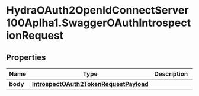 # HydraOAuth2OpenIdConnectServer100Aplha1.SwaggerOAuthIntrospectionRequest

## Properties
Name | Type | Description | Notes
------------ | ------------- | ------------- | -------------
**body** | [**IntrospectOAuth2TokenRequestPayload**](IntrospectOAuth2TokenRequestPayload.md) |  | [optional] 


